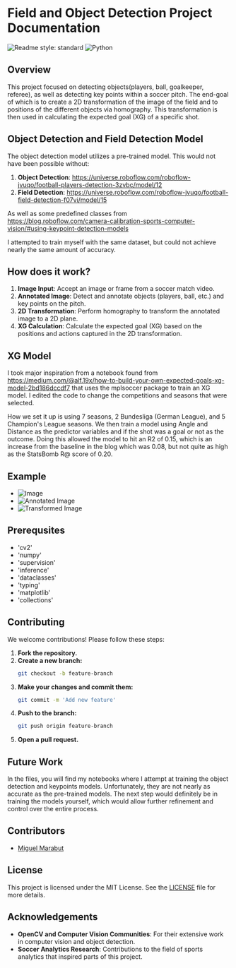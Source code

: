 # Field and Object Detection Project Documentation

![Readme style: standard](https://img.shields.io/badge/readme%20style-standard-brightgreen)
![Python](https://img.shields.io/badge/Python-3.12-blue)

## Overview

This project focused on detecting objects(players, ball, goalkeeper, referee), as well as detecting key points within a soccer pitch. The end-goal of which is to create a 2D transformation of the image of the field and to positions of the different objects via homography. This transformation is then used in calculating the expected goal (XG) of a specific shot. 

## Object Detection and Field Detection Model

The object detection model utilizes a pre-trained model. This would not have been possible without:
1. **Object Detection**: https://universe.roboflow.com/roboflow-jvuqo/football-players-detection-3zvbc/model/12
2. **Field Detection**: https://universe.roboflow.com/roboflow-jvuqo/football-field-detection-f07vi/model/15

As well as some predefined classes from  <https://blog.roboflow.com/camera-calibration-sports-computer-vision/#using-keypoint-detection-models>

I attempted to train myself with the same dataset, but could not achieve nearly the same amount of accuracy.

## How does it work?

1. **Image Input**: Accept an image or frame from a soccer match video.
2. **Annotated Image**: Detect and annotate objects (players, ball, etc.) and key points on the pitch.
3. **2D Transformation**: Perform homography to transform the annotated image to a 2D plane.
4. **XG Calculation**: Calculate the expected goal (XG) based on the positions and actions captured in the 2D transformation.

## XG Model
I took major inspiration from  a notebook found from <https://medium.com/@alf.19x/how-to-build-your-own-expected-goals-xg-model-2bd186dccdf7> that uses the mplsoccer package to train an XG model. I edited the code to change the competitions and seasons that were selected. 

How we set it up is using 7 seasons, 2 Bundesliga (German League), and 5 Champion's League seasons. We then train a model using Angle and Distance as the predictor variables and if the shot was a goal or not as the outcome. Doing this allowed the model to hit an R2 of 0.15, which is an increase from the baseline in the blog which was 0.08, but not quite as high as the StatsBomb R@ score of 0.20. 

## Example

- ![Image](https://i.ibb.co/YyyMsrC/image.png)
- ![Annotated Image](https://i.ibb.co/9whmLhj/annotated.png)
- ![Transformed Image](https://i.ibb.co/K2vTRdc/output.png)


## Prerequsites
- 'cv2'
- 'numpy'
- 'supervision'
- 'inference'
- 'dataclasses'
- 'typing'
- 'matplotlib'
- 'collections'


## Contributing

We welcome contributions! Please follow these steps:

1. **Fork the repository.**
2. **Create a new branch:**
   ```bash
   git checkout -b feature-branch
   ```
3. **Make your changes and commit them:**
   ```bash
   git commit -m 'Add new feature'
   ```
4. **Push to the branch:**
   ```bash
   git push origin feature-branch
   ```
5. **Open a pull request.**

## Future Work
In the files, you will find my notebooks where I attempt at training the object detection and keypoints models. Unfortunately, they are not nearly as accurate as the pre-trained models. The next step would definitely be in training the models yourself, which would allow further refinement and control over the entire process. 


## Contributors

- [Miguel Marabut](https://github.com/MigsMarabut)

## License

This project is licensed under the MIT License. See the [LICENSE](LICENSE) file for more details.

## Acknowledgements

- **OpenCV and Computer Vision Communities**: For their extensive work in computer vision and object detection.
- **Soccer Analytics Research**: Contributions to the field of sports analytics that inspired parts of this project.

